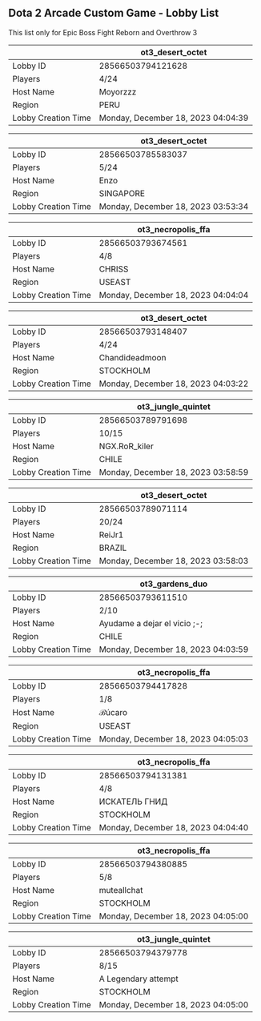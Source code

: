## Dota 2 Arcade Custom Game - Lobby List

This list only for Epic Boss Fight Reborn and Overthrow 3

|  | ot3_desert_octet |
| ------ | ------ |
| Lobby ID | 28566503794121628 |
| Players | 4/24 |
| Host Name | Moyorzzz |
| Region | PERU |
| Lobby Creation Time | Monday, December 18, 2023 04:04:39 |


|  | ot3_desert_octet |
| ------ | ------ |
| Lobby ID | 28566503785583037 |
| Players | 5/24 |
| Host Name | Enzo |
| Region | SINGAPORE |
| Lobby Creation Time | Monday, December 18, 2023 03:53:34 |


|  | ot3_necropolis_ffa |
| ------ | ------ |
| Lobby ID | 28566503793674561 |
| Players | 4/8 |
| Host Name | CHRISS |
| Region | USEAST |
| Lobby Creation Time | Monday, December 18, 2023 04:04:04 |


|  | ot3_desert_octet |
| ------ | ------ |
| Lobby ID | 28566503793148407 |
| Players | 4/24 |
| Host Name | Chandideadmoon |
| Region | STOCKHOLM |
| Lobby Creation Time | Monday, December 18, 2023 04:03:22 |


|  | ot3_jungle_quintet |
| ------ | ------ |
| Lobby ID | 28566503789791698 |
| Players | 10/15 |
| Host Name | NGX.RoR_kiler |
| Region | CHILE |
| Lobby Creation Time | Monday, December 18, 2023 03:58:59 |


|  | ot3_desert_octet |
| ------ | ------ |
| Lobby ID | 28566503789071114 |
| Players | 20/24 |
| Host Name | ReiJr1 |
| Region | BRAZIL |
| Lobby Creation Time | Monday, December 18, 2023 03:58:03 |


|  | ot3_gardens_duo |
| ------ | ------ |
| Lobby ID | 28566503793611510 |
| Players | 2/10 |
| Host Name | Ayudame a dejar el vicio ;-; |
| Region | CHILE |
| Lobby Creation Time | Monday, December 18, 2023 04:03:59 |


|  | ot3_necropolis_ffa |
| ------ | ------ |
| Lobby ID | 28566503794417828 |
| Players | 1/8 |
| Host Name | ℬúcaro |
| Region | USEAST |
| Lobby Creation Time | Monday, December 18, 2023 04:05:03 |


|  | ot3_necropolis_ffa |
| ------ | ------ |
| Lobby ID | 28566503794131381 |
| Players | 4/8 |
| Host Name | ИСКАТЕЛЬ ГНИД |
| Region | STOCKHOLM |
| Lobby Creation Time | Monday, December 18, 2023 04:04:40 |


|  | ot3_necropolis_ffa |
| ------ | ------ |
| Lobby ID | 28566503794380885 |
| Players | 5/8 |
| Host Name | muteallchat |
| Region | STOCKHOLM |
| Lobby Creation Time | Monday, December 18, 2023 04:05:00 |


|  | ot3_jungle_quintet |
| ------ | ------ |
| Lobby ID | 28566503794379778 |
| Players | 8/15 |
| Host Name | A Legendary attempt |
| Region | STOCKHOLM |
| Lobby Creation Time | Monday, December 18, 2023 04:05:00 |


